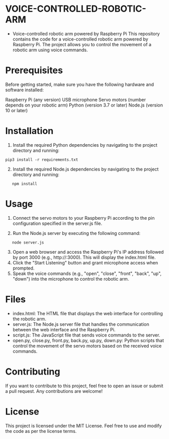 # VOICE-CONTROLLED-ROBOTIC-ARM
 - Voice-controlled robotic arm powered by Raspberry Pi 
This repository contains the code for a voice-controlled robotic arm powered by Raspberry Pi. The project allows you to control the movement of a robotic arm using voice commands.

# Prerequisites
Before getting started, make sure you have the following hardware and software installed:

Raspberry Pi (any version)
USB microphone
Servo motors (number depends on your robotic arm)
Python (version 3.7 or later)
Node.js (version 10 or later)

# Installation
1. Install the required Python dependencies by navigating to the project directory and running:
```
pip3 install -r requirements.txt
```
2. Install the required Node.js dependencies by navigating to the project directory and running:
```
   npm install
```

# Usage
1. Connect the servo motors to your Raspberry Pi according to the pin configuration specified in the server.js file.

2. Run the Node.js server by executing the following command:
```
   node server.js
```  
3. Open a web browser and access the Raspberry Pi's IP address followed by port 3000 (e.g., http://<raspberry-pi-ip>:3000). This will display the index.html file.
4. Click the "Start Listening" button and grant microphone access when prompted.
5. Speak the voice commands (e.g., "open", "close", "front", "back", "up", "down") into the microphone to control the robotic arm.

# Files
 - index.html: The HTML file that displays the web interface for controlling the robotic arm.
 - server.js: The Node.js server file that handles the communication between the web interface and the Raspberry Pi.
 - script.js: The JavaScript file that sends voice commands to the server.
 - open.py, close.py, front.py, back.py, up.py, down.py: Python scripts that control the movement of the servo motors based on the received voice commands.

# Contributing
If you want to contribute to this project, feel free to open an issue or submit a pull request. Any contributions are welcome!

# License
This project is licensed under the MIT License. Feel free to use and modify the code as per the license terms.
